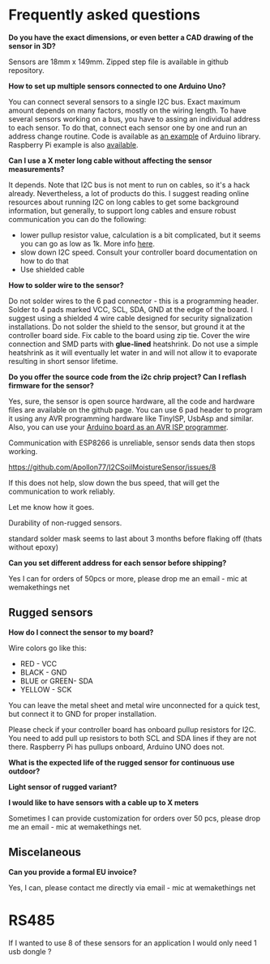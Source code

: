 # Frequently asked questions

**Do you have the exact dimensions, or even better a CAD drawing of the sensor in 3D?**

Sensors are 18mm x 149mm. Zipped step file is available in github repository.

**How to set up multiple sensors connected to one Arduino Uno?**

You can connect several sensors to a single I2C bus. Exact maximum amount depends on many factors, mostly on the wiring length. To have several sensors working on a bus, you have to assing an individual address to each sensor. To do that, connect each sensor one by one and run an address change routine. Code is available as [an example](https://github.com/Apollon77/I2CSoilMoistureSensor/blob/master/examples/ChangeSensorI2CAddress/ChangeSensorI2CAddress.ino) of Arduino library. Raspberry Pi example is also [available](https://github.com/ageir/chirp-rpi#advanced-example-with-address-change-ability-and-calibration).

**Can I use a X meter long cable without affecting the sensor measurements?**

It depends. Note that I2C bus is not ment to run on cables, so it's a hack already. Nevertheless, a lot of products do this. I suggest reading online resources about running I2C on long cables to get some background information, but generally, to support long cables and ensure robust communication you can do the following: 
 * lower pullup resistor value, calculation is a bit complicated, but it seems you can go as low as 1k. More info [here](https://electronics.stackexchange.com/questions/1849/is-there-a-correct-resistance-value-for-i2c-pull-up-resistors).
 * slow down I2C speed. Consult your controller board documentation on how to do that
 * Use shielded cable
 
**How to solder wire to the sensor?**

Do not solder wires to the 6 pad connector - this is a programming header. Solder to 4 pads marked VCC, SCL, SDA, GND at the edge of the board. I suggest using a shielded 4 wire cable designed for security signalization installations. Do not solder the shield to the sensor, but ground it at the controller board side. Fix cable to the board using zip tie. Cover the wire connection and SMD parts with **glue-lined** heatshrink. Do not use a simple heatshrink as it will eventually let water in and will not allow it to evaporate resulting in short sensor lifetime.

**Do you offer the source code from the i2c chrip project? Can I reflash firmware for the sensor?**

Yes, sure, the sensor is open source hardware, all the code and hardware files are available on the github page. You can use 6 pad header to program it using any AVR programming hardware like TinyISP, UsbAsp and similar. Also, you can use your [Arduino board as an AVR ISP programmer](https://www.arduino.cc/en/Tutorial/ArduinoISP).


Communication with ESP8266 is unreliable, sensor sends data then stops working.

https://github.com/Apollon77/I2CSoilMoistureSensor/issues/8

If this does not help, slow down the bus speed, that will get the communication to work reliably.

Let me know how it goes. 



Durability of non-rugged sensors.

standard solder mask seems to last about 3 months before flaking off (thats without epoxy)

**Can you set different address for each sensor before shipping?**

Yes I can for orders of 50pcs or more, please drop me an email - mic at wemakethings net

## Rugged sensors

**How do I connect the sensor to my board?**

Wire colors go like this:
 * RED - VCC
 * BLACK - GND
 * BLUE or GREEN- SDA
 * YELLOW - SCK 

You can leave the metal sheet and metal wire unconnected for a quick test, but connect it to GND for proper installation.

Please check if your controller board has onboard pullup resistors for I2C. You need to add pull up resistors to both SCL and SDA lines if they are not there. Raspberry Pi has pullups onboard, Arduino UNO does not.

**What is the expected life of the rugged sensor for continuous use outdoor?**


**Light sensor of rugged variant?**

**I would like to have sensors with a cable up to X meters**

Sometimes I can provide customization for orders over 50 pcs, please drop me an email - mic at wemakethings net.

## Miscelaneous

**Can you provide a formal EU invoice?**

Yes, I can, please contact me directly via email - mic at wemakethings net


 # RS485

 If I wanted to use 8 of these sensors for an application I would only need 1 usb dongle ?
